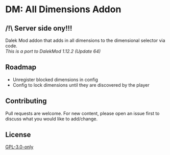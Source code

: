 # DM: All Dimensions Addon
## /!\ Server side ony!!!
Dalek Mod addon that adds in all dimensions to the dimensional selector via code.
<br>
*This is a port to DalekMod 1.12.2 (Update 64)*

## Roadmap
- Unregister blocked dimensions in config
- Config to lock dimensions until they are discovered by the player

## Contributing
Pull requests are welcome. For new content, please open an issue first to discuss what you would like to add/change.

## License
[GPL-3.0-only](https://opensource.org/licenses/GPL-3.0)
